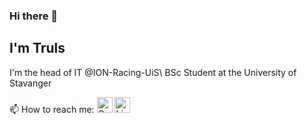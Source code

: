 ### Hi there 👋
## I'm Truls

I'm the head of IT @ION-Racing-UiS\\
BSc Student at the University of Stavanger

📫 How to reach me: [<img src="https://image.flaticon.com/icons/png/512/281/281769.png" alt="Gmail" height="25" />](mailto:trulshskadberg@gmail.com) [<img src="https://image.flaticon.com/icons/png/512/174/174857.png" alt="Linkedin" height="25" />](https://www.linkedin.com/in/truls-hansen-skadberg)

<!--
**Scadic/scadic** is a ✨ _special_ ✨ repository because its `README.md` (this file) appears on your GitHub profile.

Here are some ideas to get you started:

- 🔭 I’m currently working on ...
- 🌱 I’m currently learning ...
- 👯 I’m looking to collaborate on ...
- 🤔 I’m looking for help with ...
- 💬 Ask me about ...
- 📫 How to reach me: ...
- 😄 Pronouns: ...
- ⚡ Fun fact: ...
-->
